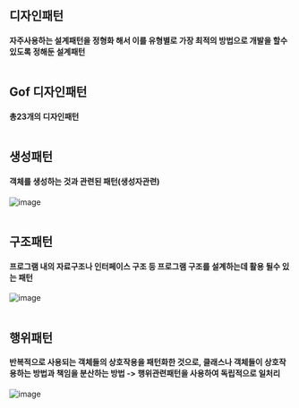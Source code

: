 ## 디자인패턴
#### 자주사용하는 설계패턴을 정형화 해서 이를 유형별로 가장 최적의 방법으로 개발을 할수 있도록 정해둔 설계패턴<br></br>

## Gof 디자인패턴
#### 총23개의 디자인패턴<br></br>

## 생성패턴
#### 객체를 생성하는 것과 관련된 패턴(생성자관련)
![image](https://user-images.githubusercontent.com/82345970/187822032-0ae9fe78-757c-41da-8dac-fe7ee8faf076.png)<br></br>

## 구조패턴
#### 프로그램 내의 자료구조나 인터페이스 구조 등 프로그램 구조를 설계하는데 활용 될수 있는 패턴
![image](https://user-images.githubusercontent.com/82345970/187822246-e074954b-5896-4d7e-9a23-a9ba5dc2bccf.png)<br></br>

## 행위패턴
#### 반복적으로 사용되는 객체들의 상호작용을 패턴화한 것으로, 클래스나 객체들이 상호작용하는 방법과 책임을 분산하는 방법 -> 행위관련패턴을 사용하여 독립적으로 일처리
![image](https://user-images.githubusercontent.com/82345970/187822375-193d17c9-80a6-4550-ae65-85c7cff7e492.png)
